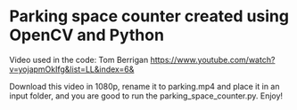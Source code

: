 # Parking space counter created using OpenCV and Python


Video used in the code:
Tom Berrigan
https://www.youtube.com/watch?v=yojapmOkIfg&list=LL&index=6&

Download this video in 1080p, rename it to parking.mp4 and place it in an input folder, and you are good to run the parking_space_counter.py. Enjoy!
